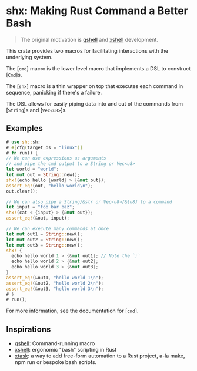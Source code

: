 # shx: Making Rust Command a Better Bash

> The original motivation is [qshell](https://github.com/adsnaider/qshell) and [xshell](https://github.com/matklad/xshell) development.

This crate provides two macros for facilitating interactions with the underlying system.

The [`cmd`] macro is the lower level macro that implements a DSL to construct
[`Cmd`]s.

The [`shx`] macro is a thin wrapper on top that executes each command
in sequence, panicking if there's a failure.

The DSL allows for easily piping data into and out of the commands from [`String`]s and
[`Vec<u8>`]s.

## Examples

```rust
# use sh::sh;
# #[cfg(target_os = "linux")]
# fn run() {
// We can use expressions as arguments
// and pipe the cmd output to a String or Vec<u8>
let world = "world";
let mut out = String::new();
shx!(echo hello {world} > {&mut out});
assert_eq!(out, "hello world\n");
out.clear();

// We can also pipe a String/&str or Vec<u8>/&[u8] to a command
let input = "foo bar baz";
shx!(cat < {input} > {&mut out});
assert_eq!(&out, input);

// We can execute many commands at once
let mut out1 = String::new();
let mut out2 = String::new();
let mut out3 = String::new();
shx! {
  echo hello world 1 > {&mut out1}; // Note the `;`
  echo hello world 2 > {&mut out2};
  echo hello world 3 > {&mut out3};
}
assert_eq!(&out1, "hello world 1\n");
assert_eq!(&out2, "hello world 2\n");
assert_eq!(&out3, "hello world 3\n");
# }
# run();
```

For more information, see the documentation for [`cmd`].

## Inspirations

- [qshell](https://github.com/adsnaider/qshell): Command-running macro
- [xshell](https://github.com/matklad/xshell): ergonomic "bash" scripting in Rust
- [xtask](https://github.com/matklad/cargo-xtask): a way to add free-form automation to a Rust project, a-la make, npm run or bespoke bash scripts.
